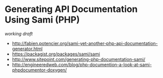 # Generating API Documentation Using Sami (PHP)

*working draft*
- http://fabien.potencier.org/sami-yet-another-php-api-documentation-generator.html
- https://packagist.org/packages/sami/sami
- http://www.sitepoint.com/generating-php-documentation-sami/
- http://engineeredweb.com/blog/php-documention-a-look-at-sami-phpdocumentor-doxygen/